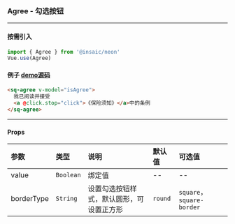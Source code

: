 ### Agree - 勾选按钮
---
#### 按需引入

```js
import { Agree } from '@insaic/neon'
Vue.use(Agree)
```

#### 例子 [demo源码](https://github.com/insaic/neon/blob/dev/examples/routers/agree.vue)
```html
<sq-agree v-model="isAgree">
  我已阅读并接受
  <a @click.stop="click">《保险须知》</a>中的条例
</sq-agree>
```
---

#### Props
 参数           | 类型       | 说明       | 默认值 | 可选值
:--------------|:---------- |:---------- |:----- |:---
 value         | `Boolean`  | 绑定值      |  --    | --
 borderType    | `String`  | 设置勾选按钮样式，默认圆形，可设置正方形 | `round` | `square`， `square-border`  